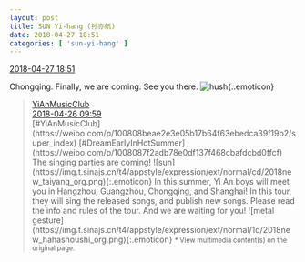 ```yaml
---
layout: post
title: SUN Yi-hang (孙亦航)
date: 2018-04-27 18:51
categories: [ 'sun-yi-hang' ]
---
```


<div class="weibo-info">
  <a href="https://weibo.com/2565158051/Ge3fapcUQ">2018-04-27 18:51</a>
</div>

Chongqing. Finally, we are coming. See you there. ![hush](https://img.t.sinajs.cn/t4/appstyle/expression/ext/normal/b0/2018new_xu_org.png){:.emoticon}

<!-- more -->

> <div class="weibo-post-name">
>   <a href="https://weibo.com/u/6094546964">YiAnMusicClub</a>
> </div>
> <div class="weibo-info">
>   <a href="https://weibo.com/6094546964/GdQkBpqQu">2018-04-26 09:59</a>
> </div>
> [#YiAnMusicClub](https://weibo.com/p/100808beae2e3e05b17b64f63ebedca39f19b2/super_index) [#DreamEarlyInHotSummer](https://weibo.com/p/1008087f2adb78e0df137f468cbafdcbd0ffcf) The singing parties are coming! ![sun](https://img.t.sinajs.cn/t4/appstyle/expression/ext/normal/cd/2018new_taiyang_org.png){:.emoticon} In this summer, Yi An boys will meet you in Hangzhou, Guangzhou, Chongqing, and Shanghai! In this tour, they will sing the released songs, and publish new songs. Please read the info and rules of the tour. And we are waiting for you! ![metal gesture](https://img.t.sinajs.cn/t4/appstyle/expression/ext/normal/1d/2018new_hahashoushi_org.png){:.emoticon}  
> <small>* View multimedia content(s) on the original page.</small>
